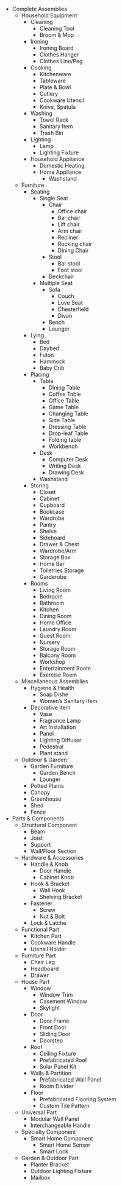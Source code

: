 - Complete Assemblies
    - Household Equipment
        - Cleaning
            - Cleaning Tool
            - Broom & Mop
        - Ironing
            - Ironing Board
            - Clothes Hanger
            - Clothes Line/Peg
        - Cooking
            - Kitchenware
            - Tableware
            - Plate & Bowl
            - Cutlery
            - Cookware Utensil
            - Knive, Spatula
        - Washing
            - Towel Rack
            - Sanitary Item
            - Trash Bin
        - Lighting
            - Lamp
            - Lighting Fixture
        - Household Appliance
            - Domestic Heating
            - Home Appliance
                - Washstand
    - Furniture
        - Seating
            - Single Seat
                - Chair
                    - Office chair
                    - Bar chair
                    - Lift chair
                    - Arm chair
                    - Recliner
                    - Rocking chair
                    - Dining Chair
                - Stool
                    - Bar stool
                    - Foot stool
                - Deckchair
            - Multiple Seat
                - Sofa
                    - Couch
                    - Love Seat
                    - Chesterfield
                    - Divan
                - Bench
                - Lounger
        - Lying
            - Bed
            - Daybed
            - Futon
            - Hammock
            - Baby Crib
        - Placing
            - Table
                - Dining Table
                - Coffee Table
                - Office Table
                - Game Table
                - Changing Table
                - Side Table
                - Dressing Table
                - Drop-leaf Table
                - Folding table
                - Workbench
            - Desk
                - Computer Desk
                - Writing Desk
                - Drawing Desk
            - Washstand
        - Storing
            - Closet
            - Cabinet
            - Cupboard
            - Bookcase
            - Wardrobe
            - Pantry
            - Shelve
            - Sideboard
            - Drawer & Chest
            - Wardrobe/Arm
            - Storage Box
            - Home Bar
            - Toiletries Storage
            - Garderobe
        - Rooms
            - Living Room
            - Bedroom
            - Bathroom
            - Kitchen
            - Dining Room
            - Home Office
            - Laundry Room
            - Guest Room
            - Nursery
            - Storage Room
            - Balcony Room
            - Workshop
            - Entertainment Room
            - Exercise Room
    - Miscellaneous Assemblies
        - Hygiene & Health
            - Soap Dishe
            - Women’s Sanitary Item
        - Decorative Item
            - Vase
            - Fragrance Lamp
            - Art Installation
            - Panel
            - Lighting Diffuser
            - Pedestral
            - Plant stand
    - Outdoor & Garden
        - Garden Furniture
            - Garden Bench 
            - Lounger
        - Potted Plants
        - Canopy
        - Greenhouse
        - Shed
        - Fence
- Parts & Components
    - Structural Component
        - Beam
        - Joist
        - Support
        - Wall/Floor Section
    - Hardware & Accessories
        - Handle & Knob
            - Door Handle
            - Cabinet Knob
        - Hook & Bracket
            - Wall Hook
            - Shelving Bracket
        - Fastener
            - Screw
            - Nut & Bolt
        - Lock & Latche
    - Functional Part
        - Kitchen Part
        - Cookware Handle
        - Utensil Holder
    - Furniture Part
        - Chair Leg
        - Headboard
        - Drawer
    - House Part
        - Window
            - Window Trim
            - Casement Window
            - Skylight
        - Door
            - Door Frame
            - Front Door
            - Sliding Door
            - Doorstep
        - Roof
            - Ceiling Fixture
            - Prefabricated Roof
            - Solar Panel Kit
        - Walls & Partition
            - Prefabricated Wall Panel
            - Room Divider
        - Floor
            - Prefabricated Flooring System
            - Custom Tile Pattern
    - Universal Part
        - Modular Wall Panel
        - Interchangeable Handle
    - Specialty Component
        - Smart Home Component
            - Smart Home Sensor
            - Smart Lock
    - Garden & Outdoor Part
        - Planter Bracket
        - Outdoor Lighting Fixture
        - Mailbox


